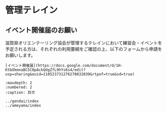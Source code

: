 # 管理テレイン

## イベント開催届のお願い

滋賀県オリエンテーリング協会が管理するテレインにおいて練習会・イベントを予定される方は、それぞれの利用要綱をご確認の上、以下のフォームから申請をお願いします。

```{admonition} ダウンロード
[イベント開催届](https://docs.google.com/document/d/1H-KtbOkmnaBC5C0pAckQdgZfL9hYs6s4/edit?usp=sharing&ouid=110523731276270832039&rtpof=true&sd=true)
```

```{toctree}
:maxdepth: 2
:numbered: 2
:caption: 目次

../gendai/index
../ameyama/index
```
